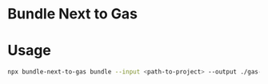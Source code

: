 # Bundle Next to Gas

# Usage

```bash
npx bundle-next-to-gas bundle --input <path-to-project> --output ./gas-bundle --name "My app"
```